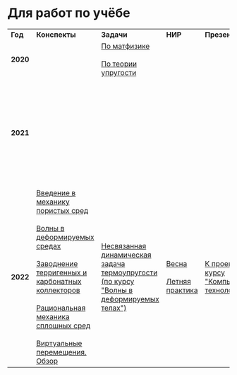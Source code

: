 # Для работ по учёбе

<table>
  <tr>
    <td>
      <b>Год</b>
    </td>
    <td>
      <b>Конспекты</b>
    </td>
    <td>
      <b>Задачи</b>
    </td>
    <td>
      <b>НИР</b>
    </td>
    <td>
      <b>Презентации</b>
    </td>
    <td>
      <b>GitHub-проекты</b>
    </td>
  </tr>
  <tr>
    <td>
      <b>2020</b>
    </td>
    <td>
    </td>
    <td>
      <a href="https://mualal.github.io/source/tex/mathph2020/task1/main.pdf">По матфизике</a>
      <br><br>
      <a href="https://mualal.github.io/source/tex/telast2020/final-task/main.pdf">По теории упругости</a>
    <td>
    </td>
    <td>
    </td>
    <td>
    <a href="https://github.com/mualal/source">Общий</a>
    </td>
  </tr>
  <tr>
    <td>
      <b>2021</b>
    </td>
    <td>
    </td>
    <td>
    </td>
    <td>
    </td>
    <td>
    </td>
    <td>
      <a href="https://github.com/mualal/heart_sound">Приложение для анализа фонокардиограмм</a>
      <br><br>
      <a href="https://github.com/mualal/ml-experiments">Эксперименты по машинному обучению</a>
      <br><br>
      <a href="https://github.com/mualal/crystal-exploration">Исследование упругих и тепловых свойств кристаллов</a>
    </td>
  </tr>
  <tr>
    <td>
      <b>2022</b>
    </td>
    <td>
      <a href="https://mualal.github.io/source/tex/poromechanics/main.pdf">Введение в механику пористых сред</a>
      <br><br>
      <a href="https://mualal.github.io/source/tex/waves2022/lectures/main.pdf">Волны в деформируемых средах</a>
      <br><br>
      <a href="https://mualal.github.io/source/tex/hydrocarbons2022/main.pdf">Заводнение терригенных и карбонатных коллекторов</a>
      <br><br>
      <a href="https://mualal.github.io/source/tex/rational-mechanics2022/main.pdf">Рациональная механика сплошных сред</a>
      <br><br>
      <a href="https://mualal.github.io/source/tex/virtual-displacement/Muravtsev_Alexander_5040103_10401.pdf">Виртуальные перемещения. Обзор</a>
    </td>
    <td>
      <a href="https://mualal.github.io/source/tex/waves2022/main.pdf">Несвязанная динамическая
      задача термоупругости
      (по курсу "Волны в деформируемых
      телах")</a>
    </td>
    <td>
      <a href="https://mualal.github.io/source/research/spring2022/main.pdf">Весна</a>
      <br><br>
      <a href="https://mualal.github.io/source/research/summer2022/main.pdf">Летняя практика</a>
    </td>
    <td>
      <a href="https://mualal.github.io/source/python/sudoku/presentation/project_presentation.pdf">К проекту по курсу "Компьютерные технологии"</a>
    </td>
    <td>
      <a href="https://github.com/mualal/eclipse-inputs-parser">Парсер раздела SCHEDULE входных ECLIPSE-файлов</a>
      <br><br>
      <a href="https://github.com/mualal/algorithms-explorer">Алгоритмы</a>
      <br><br>
      <a href="https://github.com/mualal/notebooks-source">Эксперименты в Jupyter-тетрадях</a>
    </td>
  </tr>
</table>
